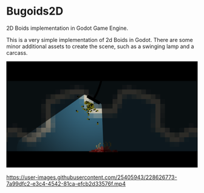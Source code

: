 # Bugoids2D
2D Boids implementation in Godot Game Engine.

This is a very simple implementation of 2d Boids in Godot. There are some minor additional assets to create the scene, such as a swinging lamp and a carcass.

![readmeimage](readmeimage.PNG)




https://user-images.githubusercontent.com/25405943/228626773-7a99dfc2-e3c4-4542-81ca-efcb2d33576f.mp4

